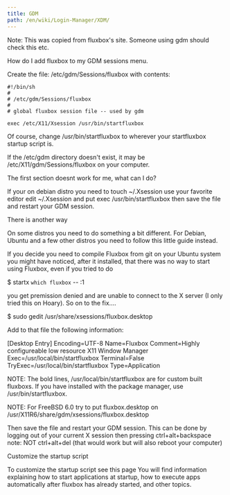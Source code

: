 ```yaml
---
title: GDM
path: /en/wiki/Login-Manager/XDM/
---
```

Note: This was copied from fluxbox's site. Someone using gdm should check this etc.

How do I add fluxbox to my GDM sessions menu.

Create the file: /etc/gdm/Sessions/fluxbox with contents:
```
#!/bin/sh
#
# /etc/gdm/Sessions/fluxbox
#
# global fluxbox session file -- used by gdm

exec /etc/X11/Xsession /usr/bin/startfluxbox
```
Of course, change /usr/bin/startfluxbox to wherever your startfluxbox startup script is.

If the /etc/gdm directory doesn't exist, it may be /etc/X11/gdm/Sessions/fluxbox on your computer.

The first section doesnt work for me, what can I do?

If your on debian distro you need to touch ~/.Xsession use your favorite editor edit ~/.Xsession and put exec /usr/bin/startfluxbox then save the file and restart your GDM session.

There is another way

On some distros you need to do something a bit different. For Debian, Ubuntu and a few other distros you need to follow this little guide instead.

If you decide you need to compile Fluxbox from git on your Ubuntu system you might have noticed, after it installed, that there was no way to start using Fluxbox, even if you tried to do

 $ startx `which fluxbox` -- :1

you get premission denied and are unable to connect to the X server (I only tried this on Hoary). So on to the fix....

 $ sudo gedit /usr/share/xsessions/fluxbox.desktop

Add to that file the following information:

 [Desktop Entry]
 Encoding=UTF-8
 Name=Fluxbox
 Comment=Highly configureable low resource X11 Window Manager
 Exec=/usr/local/bin/startfluxbox
 Terminal=False
 TryExec=/usr/local/bin/startfluxbox
 Type=Application

NOTE: The bold lines, /usr/local/bin/startfluxbox are for custom built fluxboxs. If you have installed with the package manager, use /usr/bin/startfluxbox.

NOTE: For FreeBSD 6.0 try to put fluxbox.desktop on /usr/X11R6/share/gdm/xsessions/fluxbox.desktop

Then save the file and restart your GDM session. This can be done by logging out of your current X session then pressing ctrl+alt+backspace note: NOT ctrl+alt+del (that would work but will also reboot your computer)

Customize the startup script

To customize the startup script see this page You will find information explaining how to start applications at startup, how to execute apps automatically after fluxbox has already started, and other topics.
